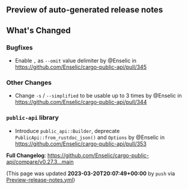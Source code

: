 ## Preview of auto-generated release notes
<!-- Release notes generated using configuration in .github/release.yml at main -->

## What's Changed
### Bugfixes
* Enable `,` as `--omit` value delimiter by @Enselic in https://github.com/Enselic/cargo-public-api/pull/345
### Other Changes
* Change `-s` / `--simplified` to be usable up to 3 times by @Enselic in https://github.com/Enselic/cargo-public-api/pull/344
### `public-api` library
* Introduce `public_api::Builder`, deprecate `PublicApi::from_rustdoc_json()` and `Options` by @Enselic in https://github.com/Enselic/cargo-public-api/pull/353


**Full Changelog**: https://github.com/Enselic/cargo-public-api/compare/v0.27.3...main


(This page was updated **2023-03-20T20:07:49+00:00** by `push` via [Preview-release-notes.yml](https://github.com/Enselic/cargo-public-api/actions/runs/4472423914))
